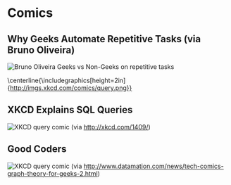 Comics
======

## Why Geeks Automate Repetitive Tasks (via Bruno Oliveira)
![Bruno Oliveira Geeks vs Non-Geeks on repetitive tasks](https://lh5.googleusercontent.com/-0mb8ktQfQjE/TwU72nysQaI/AAAAAAAAI1g/EVOnQXhQsuM/w800-h570-no/geeks-vs-nongeeks-repetitive-tasks.png)


\centerline{\includegraphics[height=2in]{http://imgs.xkcd.com/comics/query.png}}

## XKCD Explains SQL Queries
![XKCD query comic](http://imgs.xkcd.com/comics/query.png)
(via http://xkcd.com/1409/)

## Good Coders 
![XKCD query comic](http://www.datamation.com/imagesvr_ce/5884/good-developers.jpg)
(via http://www.datamation.com/news/tech-comics-graph-theory-for-geeks-2.html)
